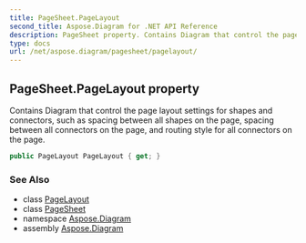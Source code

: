 ```yaml
---
title: PageSheet.PageLayout
second_title: Aspose.Diagram for .NET API Reference
description: PageSheet property. Contains Diagram that control the page layout settings for shapes and connectors such as spacing between all shapes on the page spacing between all connectors on the page and routing style for all connectors on the page
type: docs
url: /net/aspose.diagram/pagesheet/pagelayout/
---
```

## PageSheet.PageLayout property

Contains Diagram that control the page layout settings for shapes and connectors, such as spacing between all shapes on the page, spacing between all connectors on the page, and routing style for all connectors on the page.

```csharp
public PageLayout PageLayout { get; }
```

### See Also

* class [PageLayout](../../pagelayout/)
* class [PageSheet](../)
* namespace [Aspose.Diagram](../../pagesheet/)
* assembly [Aspose.Diagram](../../../)


